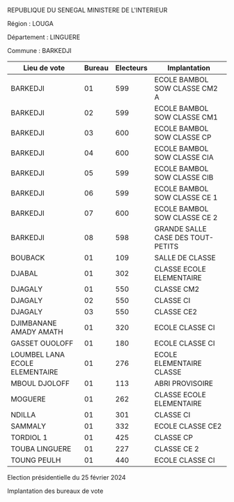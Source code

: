REPUBLIQUE DU SENEGAL MINISTERE DE L'INTERIEUR

Région : LOUGA

Département : LINGUERE

Commune : BARKEDJI

| Lieu de vote | Bureau | Electeurs | Implantation |
| - | - | - | - |
| BARKEDJI | 01 | 599 | ECOLE BAMBOL SOW CLASSE CM2 A |
| BARKEDJI | 02 | 599 | ECOLE BAMBOL SOW CLASSE CM1 |
| BARKEDJI | 03 | 600 | ECOLE BAMBOL SOW CLASSE CP |
| BARKEDJI | 04 | 600 | ECOLE BAMBOL SOW CLASSE CIA |
| BARKEDJI | 05 | 599 | ECOLE BAMBOL SOW CLASSE CIB |
| BARKEDJI | 06 | 599 | ECOLE BAMBOL SOW CLASSE CE 1 |
| BARKEDJI | 07 | 600 | ECOLE BAMBOL SOW CLASSE CE 2 |
| BARKEDJI | 08 | 598 | GRANDE SALLE CASE DES TOUT-PETITS |
| BOUBACK | 01 | 109 | SALLE DE CLASSE |
| DJABAL | 01 | 302 | CLASSE ECOLE ELEMENTAIRE |
| DJAGALY | 01 | 550 | CLASSE CM2 |
| DJAGALY | 02 | 550 | CLASSE CI |
| DJAGALY | 03 | 550 | CLASSE CE2 |
| DJIMBANANE AMADY AMATH | 01 | 320 | ECOLE CLASSE CI |
| GASSET OUOLOFF | 01 | 180 | ECOLE CLASSE CI |
| LOUMBEL LANA ECOLE ELEMENTAIRE | 01 | 276 | ECOLE ELEMENTAIRE CLASSE |
| MBOUL DJOLOFF | 01 | 113 | ABRI PROVISOIRE |
| MOGUERE | 01 | 262 | CLASSE ECOLE ELEMENTAIRE |
| NDILLA | 01 | 301 | CLASSE CI |
| SAMMALY | 01 | 332 | ECOLE CLASSE CE2 |
| TORDIOL 1 | 01 | 425 | CLASSE CP |
| TOUBA LINGUERE | 01 | 227 | CLASSE CE 2 |
| TOUNG PEULH | 01 | 440 | ECOLE CLASSE CI |

<!-- PageNumber="2/20" -->

Election présidentielle du 25 février 2024

Implantation des bureaux de vote
